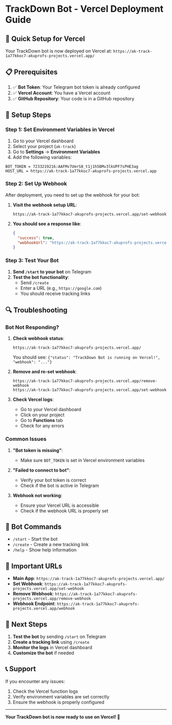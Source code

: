 # TrackDown Bot - Vercel Deployment Guide

## 🚀 Quick Setup for Vercel

Your TrackDown bot is now deployed on Vercel at: `https://ak-track-1a77kkoc7-akuprofs-projects.vercel.app/`

## 📋 Prerequisites

1. ✅ **Bot Token**: Your Telegram bot token is already configured
2. ✅ **Vercel Account**: You have a Vercel account
3. ✅ **GitHub Repository**: Your code is in a GitHub repository

## 🔧 Setup Steps

### Step 1: Set Environment Variables in Vercel

1. Go to your Vercel dashboard
2. Select your project (`ak-track`)
3. Go to **Settings** → **Environment Variables**
4. Add the following variables:

```
BOT_TOKEN = 7233219216:AAFMv7UmrS8_t1j1h5BMv3lkUPF7sPHE3ag
HOST_URL = https://ak-track-1a77kkoc7-akuprofs-projects.vercel.app
```

### Step 2: Set Up Webhook

After deployment, you need to set up the webhook for your bot:

1. **Visit the webhook setup URL**:
   ```
   https://ak-track-1a77kkoc7-akuprofs-projects.vercel.app/set-webhook
   ```

2. **You should see a response like**:
   ```json
   {
     "success": true,
     "webhookUrl": "https://ak-track-1a77kkoc7-akuprofs-projects.vercel.app/webhook"
   }
   ```

### Step 3: Test Your Bot

1. **Send `/start` to your bot** on Telegram
2. **Test the bot functionality**:
   - Send `/create`
   - Enter a URL (e.g., `https://google.com`)
   - You should receive tracking links

## 🔍 Troubleshooting

### Bot Not Responding?

1. **Check webhook status**:
   ```
   https://ak-track-1a77kkoc7-akuprofs-projects.vercel.app/
   ```
   You should see: `{"status": "TrackDown Bot is running on Vercel!", "webhook": "..."}`

2. **Remove and re-set webhook**:
   ```
   https://ak-track-1a77kkoc7-akuprofs-projects.vercel.app/remove-webhook
   https://ak-track-1a77kkoc7-akuprofs-projects.vercel.app/set-webhook
   ```

3. **Check Vercel logs**:
   - Go to your Vercel dashboard
   - Click on your project
   - Go to **Functions** tab
   - Check for any errors

### Common Issues

1. **"Bot token is missing"**:
   - Make sure `BOT_TOKEN` is set in Vercel environment variables

2. **"Failed to connect to bot"**:
   - Verify your bot token is correct
   - Check if the bot is active in Telegram

3. **Webhook not working**:
   - Ensure your Vercel URL is accessible
   - Check if the webhook URL is properly set

## 📱 Bot Commands

- `/start` - Start the bot
- `/create` - Create a new tracking link
- `/help` - Show help information

## 🔗 Important URLs

- **Main App**: `https://ak-track-1a77kkoc7-akuprofs-projects.vercel.app/`
- **Set Webhook**: `https://ak-track-1a77kkoc7-akuprofs-projects.vercel.app/set-webhook`
- **Remove Webhook**: `https://ak-track-1a77kkoc7-akuprofs-projects.vercel.app/remove-webhook`
- **Webhook Endpoint**: `https://ak-track-1a77kkoc7-akuprofs-projects.vercel.app/webhook`

## 🎯 Next Steps

1. **Test the bot** by sending `/start` on Telegram
2. **Create a tracking link** using `/create`
3. **Monitor the logs** in Vercel dashboard
4. **Customize the bot** if needed

## 📞 Support

If you encounter any issues:
1. Check the Vercel function logs
2. Verify environment variables are set correctly
3. Ensure the webhook is properly configured

---

**Your TrackDown bot is now ready to use on Vercel! 🎉**

